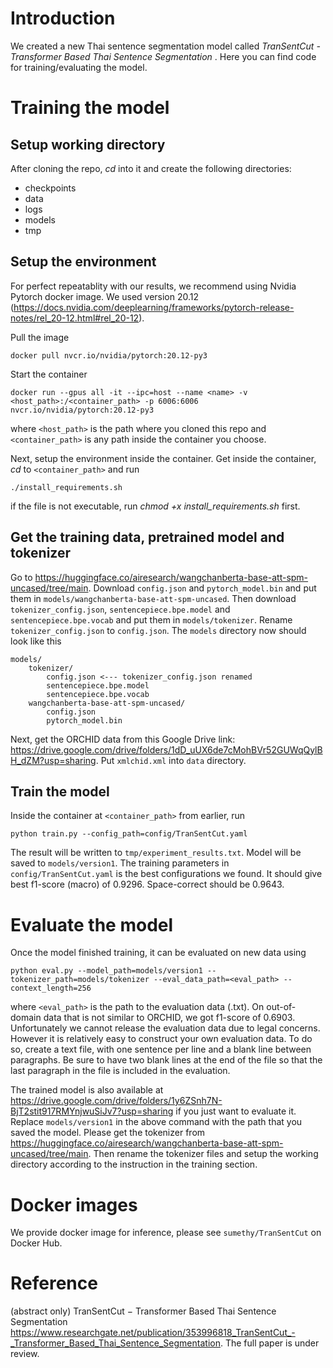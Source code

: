 # Introduction
We created a new Thai sentence segmentation model called *TranSentCut - Transformer Based Thai Sentence Segmentation* . Here you can find code for training/evaluating the model.

# Training the model

## Setup working directory
After cloning the repo, *cd* into it and create the following directories: 

* checkpoints
* data
* logs
* models
* tmp

## Setup the environment
For perfect repeatablity with our results, we recommend using Nvidia Pytorch docker image. We used version 20.12 (https://docs.nvidia.com/deeplearning/frameworks/pytorch-release-notes/rel_20-12.html#rel_20-12).

Pull the image
```
docker pull nvcr.io/nvidia/pytorch:20.12-py3
```

Start the container
```
docker run --gpus all -it --ipc=host --name <name> -v <host_path>:/<container_path> -p 6006:6006 nvcr.io/nvidia/pytorch:20.12-py3
```
where `<host_path>` is the path where you cloned this repo and `<container_path>` is any path inside the container you choose.

Next, setup the environment inside the container. Get inside the container, *cd* to `<container_path>` and run
```
./install_requirements.sh
```
if the file is not executable, run *chmod +x install_requirements.sh* first.

## Get the training data, pretrained model and tokenizer
Go to https://huggingface.co/airesearch/wangchanberta-base-att-spm-uncased/tree/main. Download `config.json` and `pytorch_model.bin` and put them in `models/wangchanberta-base-att-spm-uncased`. Then download `tokenizer_config.json`, `sentencepiece.bpe.model` and `sentencepiece.bpe.vocab` and put them in `models/tokenizer`. Rename `tokenizer_config.json` to `config.json`. The `models` directory now should look like this

```
models/
    tokenizer/
        config.json <--- tokenizer_config.json renamed
        sentencepiece.bpe.model
        sentencepiece.bpe.vocab
    wangchanberta-base-att-spm-uncased/
        config.json
        pytorch_model.bin
```

Next, get the ORCHID data from this Google Drive link: https://drive.google.com/drive/folders/1dD_uUX6de7cMohBVr52GUWqQylBH_dZM?usp=sharing. Put `xmlchid.xml` into `data` directory.

## Train the model
Inside the container at `<container_path>` from earlier, run
```
python train.py --config_path=config/TranSentCut.yaml
```
The result will be written to `tmp/experiment_results.txt`. Model will be saved to `models/version1`. The training parameters in `config/TranSentCut.yaml` is the best configurations we found. It should give best f1-score (macro) of 0.9296. Space-correct should be 0.9643.

# Evaluate the model

Once the model finished training, it can be evaluated on new data using
```
python eval.py --model_path=models/version1 --tokenizer_path=models/tokenizer --eval_data_path=<eval_path> --context_length=256
```
where `<eval_path>` is the path to the evaluation data (.txt). On out-of-domain data that is not similar to ORCHID, we got f1-score of 0.6903. Unfortunately we cannot release the evaluation data due to legal concerns. However it is relatively easy to construct your own evaluation data. To do so, create a text file, with one sentence per line and a blank line between paragraphs. Be sure to have two blank lines at the end of the file so that the last paragraph in the file is included in the evaluation.

The trained model is also available at https://drive.google.com/drive/folders/1y6ZSnh7N-BjT2stit917RMYnjwuSiJv7?usp=sharing if you just want to evaluate it. Replace `models/version1` in the above command with the path that you saved the model. Please get the tokenizer from https://huggingface.co/airesearch/wangchanberta-base-att-spm-uncased/tree/main. Then rename the tokenizer files and setup the working directory according to the instruction in the training section.

# Docker images
We provide docker image for inference, please see `sumethy/TranSentCut` on Docker Hub.

# Reference 
(abstract only) TranSentCut − Transformer Based Thai Sentence Segmentation https://www.researchgate.net/publication/353996818_TranSentCut_-_Transformer_Based_Thai_Sentence_Segmentation. The full paper is under review.